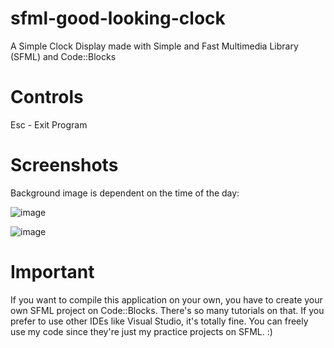 # sfml-good-looking-clock
A Simple Clock Display made with Simple and Fast Multimedia Library (SFML) and Code::Blocks

# Controls
Esc - Exit Program

# Screenshots

 Background image is dependent on the time of the day:

![image](https://user-images.githubusercontent.com/113037032/206899398-0b34aaf9-447f-446a-b8f1-cdaa34d58592.png)

![image](https://user-images.githubusercontent.com/113037032/206911038-524b84a2-9712-4293-803e-775c39ce195b.png)

# Important

If you want to compile this application on your own, you have to create your own SFML project on Code::Blocks. There's so many tutorials on that. If you prefer to use other IDEs like Visual Studio, it's totally fine. You can freely use my code since they're just my practice projects on SFML. :)
